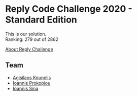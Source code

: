# Reply Code Challenge 2020 - Standard Edition

This is our solution.<br>
Ranking: 279 out of 2862

[About Reply Challenge](https://challenges.reply.com/tamtamy/challenge/code-challenge-2021)

## Team
* [Agisilaos Kounelis](https://github.com/kounelisagis)
* [Ioannis Prokopiou](https://github.com/GiannisProkopiou)
* [Ioannis Sina](https://github.com/IoannisSina)